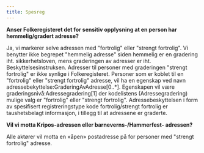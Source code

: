 ```yaml
---
title: Spesreg
---
```


**Anser Folkeregisteret det for sensitiv opplysning at en person har hemmelig/gradert adresse?**

Ja, vi markerer selve adressen med "fortrolig" eller "strengt fortrolig". Vi benytter ikke begrepet "hemmelig adresse" siden hemmelig er en gradering iht. sikkerhetsloven, mens graderingen av adresser er iht. Beskyttelsesinstruksen. Adresser til personer med graderingen "strengt fortrolig" er ikke synlige i Folkeregisteret. Personer som er koblet til en "fortrolig" eller "strengt fortrolig" adresse, vil ha en egenskap ved navn adressebekyttelse:GraderingAvAdresse[0..*]. Egenskapen vil være graderingsnivå:Adressegradering[1] der kodelistens (Adressegradering) mulige valg er "fortrolig" eller "strengt fortrolig". Adressebeskyttelsen i form av spesifisert registreringstype kode fortrolig/strengt fortrolig er taushetsbelagt informasjon, i tillegg til at adressene er graderte.


**Vil vi motta Kripos-adressen eller barneverns-/Hammerfest- adressen?**

Alle aktører vil motta en «åpen» postadresse på for personer med "strengt fortrolig" adresse.


